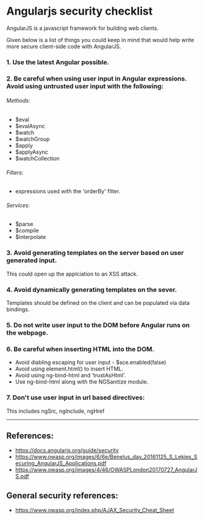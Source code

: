 # Angularjs security checklist

AngularJS is a javascript framework for building web clients.

Given below is a list of things you could keep in mind that would help write more secure client-side code with AngularJS.

### 1. Use the latest Angular possible.

### 2. Be careful when using user input in  Angular expressions. Avoid using untrusted user input with the following:

###### Methods:
- $eval
- $evalAsync
- $watch
- $watchGroup
- $apply
- $applyAsync
- $watchCollection

###### Filters:
- expressions used with the 'orderBy' filter.

###### Services:
- $parse
- $compile
- $interpolate


### 3. Avoid generating templates on the server based on user generated input.
This could open up the applciation to an XSS attack.

### 4. Avoid dynamically generating templates on the sever. 
Templates should be defined on the client and can be populated via data bindings.


### 5. Do not write user input to the DOM before Angular runs on the webpage.

### 6. Be careful when inserting HTML into the DOM.
- Avoid diabling escaping for user input - $sce.enabled(false)
- Avoid using element.html() to insert HTML.
- Avoid using ng-bind-html and 'trustAsHtml'.
- Use ng-bind-html along with the NGSanitize module.

### 7. Don't use user input in url based directives:
This includes ngSrc, ngInclude, ngHref


___


References:
--------------
- https://docs.angularjs.org/guide/security
- https://www.owasp.org/images/6/6e/Benelus_day_20161125_S_Lekies_Securing_AngularJS_Applications.pdf
- https://www.owasp.org/images/4/46/OWASPLondon20170727_AngularJS.pdf

General security references:
-------------------------------
- https://www.owasp.org/index.php/AJAX_Security_Cheat_Sheet
